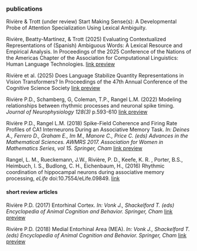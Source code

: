 ### publications

Rivière & Trott (under review) Start Making Sense(s): A Developmental Probe of Attention Specialization Using Lexical Ambiguity.

Rivière, Beatty-Martínez, & Trott (2025) Evaluating Contextualized Representations of (Spanish) Ambiguous Words: A Lexical Resource and Empirical Analysis. In Proceedings of the 2025 Conference of the Nations of the Americas Chapter of the Association for Computational Linguistics: Human Language Technologies. [link preview](https://aclanthology.org/anthology-files/pdf/naacl/2025.naacl-long.422.pdf)

Rivière et al. (2025) Does Language Stabilize Quantity Representations in Vision Transformers? In Proceedings of the 47th Annual Conference of the Cognitive Science Society
[link preview](https://escholarship.org/content/qt8f03g251/qt8f03g251.pdf)

Rivière P.D., Schamberg, G, Coleman, T.P., Rangel L.M. (2022) Modeling relationships between rhythmic processes and neuronal spike timing. _Journal of Neurophysiology 128(3)_ p.593-610 [link preview](https://journals.physiology.org/doi/full/10.1152/jn.00423.2021)

Rivière P.D., Rangel L.M. (2018) Spike-Field Coherence and Firing Rate Profiles of CA1 Interneurons During an Associative Memory Task. _In: Deines A., Ferrero D., Graham E., Im M., Manore C., Price C. (eds) Advances in the Mathematical Sciences. AWMRS 2017. Association for Women in Mathematics Series, vol 15. Springer, Cham_ [link preview](https://link.springer.com/chapter/10.1007/978-3-319-98684-5_10)

Rangel, L. M., Rueckemann, J.W., Rivière, P. D., Keefe, K. R. , Porter, B.S., Heimbuch, I. S., Budlong, C. H., Eichenbaum, H., (2016) Rhythmic coordination of hippocampal neurons during associative memory processing, _eLife_ doi:10.7554/eLife.09849. [link](https://elifesciences.org/articles/09849)

#### short review articles

Rivière P.D. (2017) Entorhinal Cortex. _In: Vonk J., Shackelford T. (eds) Encyclopedia of Animal Cognition and Behavior. Springer, Cham_ [link preview](https://link.springer.com/referenceworkentry/10.1007%2F978-3-319-47829-6_1302-1)

Rivière P.D. (2018) Medial Entorhinal Area (MEA). _In: Vonk J., Shackelford T. (eds) Encyclopedia of Animal Cognition and Behavior. Springer, Cham_ [link preview](https://link.springer.com/referenceworkentry/10.1007/978-3-319-47829-6_1253-1)
